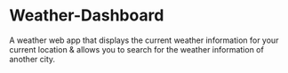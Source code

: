 # Weather-Dashboard
A weather web app that displays the current weather information for your current location &amp; allows you to search for the weather information of another city. 
